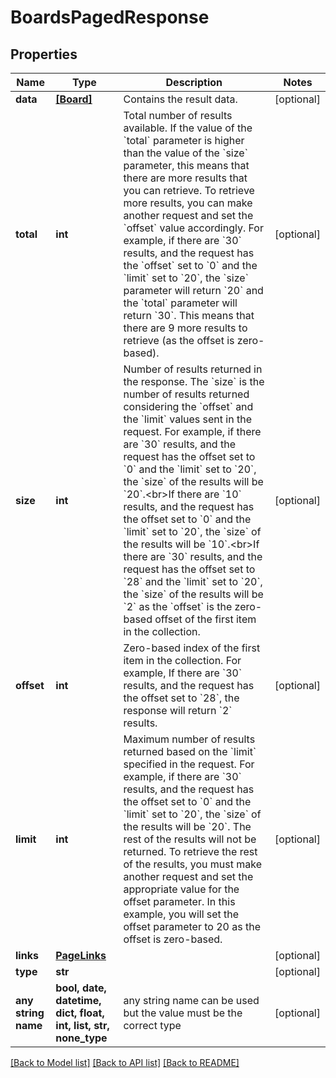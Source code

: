 # BoardsPagedResponse


## Properties
Name | Type | Description | Notes
------------ | ------------- | ------------- | -------------
**data** | [**[Board]**](Board.md) | Contains the result data. | [optional] 
**total** | **int** | Total number of results available. If the value of the &#x60;total&#x60; parameter is higher than the value of the &#x60;size&#x60; parameter, this means that there are more results that you can retrieve. To retrieve more results, you can make another request and set the &#x60;offset&#x60; value accordingly. For example, if there are &#x60;30&#x60; results, and the request has the &#x60;offset&#x60; set to &#x60;0&#x60; and the &#x60;limit&#x60; set to &#x60;20&#x60;, the &#x60;size&#x60; parameter will return &#x60;20&#x60; and the &#x60;total&#x60; parameter will return &#x60;30&#x60;. This means that there are 9 more results to retrieve (as the offset is zero-based). | [optional] 
**size** | **int** | Number of results returned in the response. The &#x60;size&#x60; is the number of results returned considering the &#x60;offset&#x60; and the &#x60;limit&#x60; values sent in the request. For example, if there are &#x60;30&#x60; results, and the request has the offset set to &#x60;0&#x60; and the &#x60;limit&#x60; set to &#x60;20&#x60;, the &#x60;size&#x60; of the results will be &#x60;20&#x60;.&lt;br&gt;If there are &#x60;10&#x60; results, and the request has the offset set to &#x60;0&#x60; and the &#x60;limit&#x60; set to &#x60;20&#x60;, the &#x60;size&#x60; of the results will be &#x60;10&#x60;.&lt;br&gt;If there are &#x60;30&#x60; results, and the request has the offset set to &#x60;28&#x60; and the &#x60;limit&#x60; set to &#x60;20&#x60;, the &#x60;size&#x60; of the results will be &#x60;2&#x60; as the &#x60;offset&#x60; is the zero-based offset of the first item in the collection. | [optional] 
**offset** | **int** | Zero-based index of the first item in the collection. For example, If there are &#x60;30&#x60; results, and the request has the offset set to &#x60;28&#x60;, the response will return &#x60;2&#x60; results. | [optional] 
**limit** | **int** | Maximum number of results returned based on the &#x60;limit&#x60; specified in the request. For example, if there are &#x60;30&#x60; results, and the request has the offset set to &#x60;0&#x60; and the &#x60;limit&#x60; set to &#x60;20&#x60;, the &#x60;size&#x60; of the results will be &#x60;20&#x60;. The rest of the results will not be returned. To retrieve the rest of the results, you must make another request and set the appropriate value for the offset parameter. In this example, you will set the offset parameter to 20 as the offset is zero-based.  | [optional] 
**links** | [**PageLinks**](PageLinks.md) |  | [optional] 
**type** | **str** |  | [optional] 
**any string name** | **bool, date, datetime, dict, float, int, list, str, none_type** | any string name can be used but the value must be the correct type | [optional]

[[Back to Model list]](../README.md#documentation-for-models) [[Back to API list]](../README.md#documentation-for-api-endpoints) [[Back to README]](../README.md)


